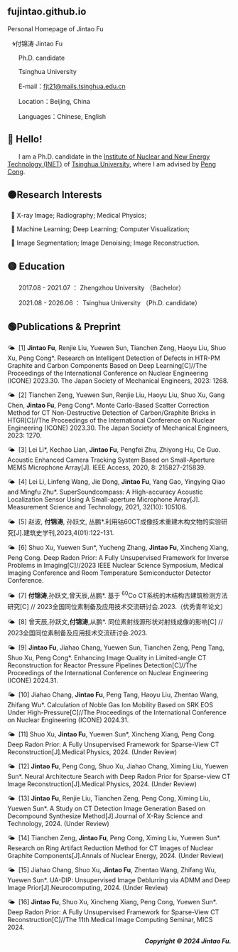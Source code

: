 ## fujintao.github.io
Personal Homepage of Jintao Fu

&ensp; &#x1F300;付锦涛 Jintao Fu

&ensp;&ensp;&ensp; Ph.D. candidate

&ensp;&ensp;&ensp; Tsinghua University

&ensp;&ensp;&ensp; E-mail：fjt21@mails.tsinghua.edu.cn

&ensp;&ensp;&ensp; Location：Beijing, China

&ensp;&ensp;&ensp; Languages：Chinese, English


## &#x1F535; Hello! 

&ensp;&ensp;&ensp; I am a Ph.D. candidate in the [Institute of Nuclear and New Energy Technology (INET)](https://www.inet.tsinghua.edu.cn/index.htm) of [Tsinghua University](https://www.tsinghua.edu.cn/), where I am advised by [Peng Cong](https://www.inet.tsinghua.edu.cn/info/1375/2078.htm). 

## &#x1F7E0;Research Interests

&nbsp; 🎈 X-ray Image; Radiography; Medical Physics; 

&nbsp; 🎈 Machine Learning; Deep Learning; Computer Visualization; 

&nbsp; 🎈 Image Segmentation; Image Denoising; Image Reconstruction. 


## &#x1F7E1; Education

&ensp;&ensp;&ensp; 2017.08  - 2021.07 ： Zhengzhou University  （Bachelor）

&ensp;&ensp;&ensp; 2021.08  - 2026.06 ： Tsinghua University  （Ph.D. candidate）


## &#x1F7E2;Publications & Preprint

&#x1F324; &nbsp;[1]  **Jintao Fu**, Renjie Liu, Yuewen Sun, Tianchen Zeng, Haoyu Liu, Shuo Xu, Peng Cong*. Research on Intelligent Detection of Defects in HTR-PM Graphite and Carbon Components Based on Deep Learning[C]//The Proceedings of the International Conference on Nuclear Engineering (ICONE) 2023.30. The Japan Society of Mechanical Engineers, 2023: 1268.

&#x1F324; &nbsp;[2]  Tianchen Zeng, Yuewen Sun, Renjie Liu, Haoyu Liu, Shuo Xu, Gang Chen, **Jintao Fu**, Peng Cong*. Monte Carlo-Based Scatter Correction Method for CT Non-Destructive Detection of Carbon/Graphite Bricks in HTGR[C]//The Proceedings of the International Conference on Nuclear Engineering (ICONE) 2023.30. The Japan Society of Mechanical Engineers, 2023: 1270.

&#x1F324; &nbsp;[3]  Lei Li*, Kechao Lian, **Jintao Fu**, Pengfei Zhu, Zhiyong Hu, Ce Guo. Acoustic Enhanced Camera Tracking System Based on Small-Aperture MEMS Microphone Array[J]. IEEE Access, 2020, 8: 215827-215839.

&#x1F324; &nbsp;[4]  Lei Li, Linfeng Wang, Jie Dong, **Jintao Fu**, Yang Gao, Yingying Qiao and Mingfu Zhu*. SuperSoundcompass: A High-accuracy Acoustic Localization Sensor Using A Small-aperture Microphone Array[J]. Measurement Science and Technology, 2021, 32(10): 105106.

&#x1F324; &nbsp;[5]  赵波, **付锦涛**, 孙跃文, 丛鹏*.利用钴60CT成像技术重建木构文物的实验研究[J].建筑史学刊,2023,4(01):122-131.

&#x1F324; &nbsp;[6]  Shuo Xu, Yuewen Sun*, Yucheng Zhang, **Jintao Fu**, Xincheng Xiang, Peng Cong. Deep Radon Prior: A Fully Unsupervised Framework for Inverse Problems in Imaging[C]//2023 IEEE Nuclear Science Symposium, Medical Imaging Conference and Room Temperature Semiconductor Detector Conference.

&#x1F324; &nbsp;[7]  **付锦涛**,孙跃文,曾天辰,丛鹏*. 基于<sup> 60</sup>Co CT系统的木结构古建筑检测方法研究[C] // 2023全国同位素制备及应用技术交流研讨会.2023.（优秀青年论文）

&#x1F324; &nbsp;[8]  曾天辰,孙跃文,**付锦涛**,从鹏*. 同位素射线源形状对射线成像的影响[C] // 2023全国同位素制备及应用技术交流研讨会.2023.

&#x1F324; &nbsp;[9]  **Jintao Fu**, Jiahao Chang, Yuewen Sun, Tianchen Zeng, Peng Tang, Shuo Xu, Peng Cong*. Enhancing Image Quality in Limited-angle CT Reconstruction for Reactor Pressure Pipelines Detection[C]//The Proceedings of the International Conference on Nuclear Engineering (ICONE) 2024.31.

&#x1F324; &nbsp;[10]  Jiahao Chang, **Jintao Fu**, Peng Tang, Haoyu Liu, Zhentao Wang, Zhifang Wu*. Calculation of Noble Gas Ion Mobility Based on SRK EOS Under High-Pressure[C]//The Proceedings of the International Conference on Nuclear Engineering (ICONE) 2024.31.

&#x1F324; &nbsp;[11]  Shuo Xu, **Jintao Fu**, Yuewen Sun*, Xincheng Xiang, Peng Cong. Deep Radon Prior: A Fully Unsupervised Framework for Sparse-View CT Reconstruction[J].Medical Physics, 2024. (Under Review)

&#x1F324; &nbsp;[12]  **Jintao Fu**, Peng Cong, Shuo Xu, Jiahao Chang, Ximing Liu, Yuewen Sun*. Neural Architecture Search with Deep Radon Prior for Sparse-view CT Image Reconstruction[J].Medical Physics, 2024. (Under Review)

&#x1F324; &nbsp;[13]  **Jintao Fu**, Renjie Liu, Tianchen Zeng, Peng Cong, Ximing Liu, Yuewen Sun*. A Study on CT Detection Image Generation Based on Decompound Synthesize Method[J].Journal of X-Ray Science and Technology, 2024. (Under Review)

&#x1F324; &nbsp;[14]  Tianchen Zeng, **Jintao Fu**, Peng Cong, Ximing Liu, Yuewen Sun*. Research on Ring Artifact Reduction Method for CT Images of Nuclear Graphite Components[J].Annals of Nuclear Energy, 2024. (Under Review)

&#x1F324; &nbsp;[15]  Jiahao Chang, Shuo Xu, **Jintao Fu**, Zhentao Wang, Zhifang Wu, Yuewen Sun*. UA-DIP: Unsupervised Image Deblurring via ADMM and Deep Image Prior[J].Neurocomputing, 2024. (Under Review)

&#x1F324; &nbsp;[16]  **Jintao Fu**, Shuo Xu, Xincheng Xiang, Peng Cong, Yuewen Sun*. Deep Radon Prior: A Fully Unsupervised Framework for Sparse-View CT Reconstruction[C]//The 11th Medical Image Computing Seminar, MICS 2024.

 <p align="right">
  <b><i>
  Copyright &#x00A9; 2024 Jintao Fu. 
  </i></b>
</p>
